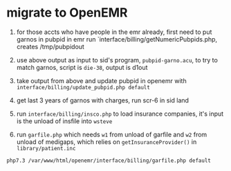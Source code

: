 
# migrate to OpenEMR


1. for those accts who have people in the emr already, first need to put garnos in pubpid in emr
  run `interface/billing/getNumericPubpids.php, creates /tmp/pubpidout

2. use above output as input to sid's program, `pubpid-garno.acu`, to try to match garnos, script is `die-38`, output is d1out

3. take output from above and update pubpid in openemr with `interface/billing/update_pubpid.php default`

4. get last 3 years of garnos with charges, run scr-6 in sid land

6. run `interface/billing/insco.php` to load insurance companies, it's input is the
   unload of insfile into `wsteve`

7. run `garfile.php` which needs `w1` from unload of garfile and `w2` from unload of medigaps,
which relies on `getInsuranceProvider()` in `library/patient.inc`

```
php7.3 /var/www/html/openemr/interface/billing/garfile.php default
```

